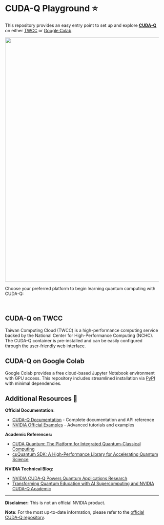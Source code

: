 # CUDA-Q Playground ⭐

This repository provides an easy entry point to set up and explore [**CUDA-Q**](https://developer.nvidia.com/cuda-q) on either [TWCC](https://github.com/Squirtle007/CUDA-Q/blob/main/README.md#cuda-q-on-twcc) or [Google Colab](https://github.com/Squirtle007/CUDA-Q/blob/main/README.md#cuda-q-on-colab).

<img src="https://github.com/Squirtle007/CUDA-Q/assets/66664309/9c2a0adb-da36-4628-b122-26ba07cf49cb" width="800">

Choose your preferred platform to begin learning quantum computing with CUDA-Q:

<br>

## CUDA-Q on TWCC
Taiwan Computing Cloud (TWCC) is a high-performance computing service backed by the National Center for High-Performance Computing (NCHC). The CUDA-Q container is pre-installed and can be easily configured through the user-friendly web interface.

## CUDA-Q on Google Colab
Google Colab provides a free cloud-based Jupyter Notebook environment with GPU access. This repository includes streamlined installation via [PyPI](https://pypi.org/project/cudaq/) with minimal dependencies.

## Additional Resources 🔗

**Official Documentation:**
- [CUDA-Q Documentation](https://nvidia.github.io/cuda-quantum/latest/index.html) - Complete documentation and API reference
- [NVIDIA Official Examples](https://github.com/NVIDIA/cuda-quantum/tree/main/docs/sphinx/examples/python) - Advanced tutorials and examples

**Academic References:**
- [CUDA Quantum: The Platform for Integrated Quantum-Classical Computing](https://ieeexplore.ieee.org/abstract/document/10247886)
- [cuQuantum SDK: A High-Performance Library for Accelerating Quantum Science](https://ieeexplore.ieee.org/document/10313722)

**NVIDIA Technical Blog:**
- [NVIDIA CUDA-Q Powers Quantum Applications Research](https://developer.nvidia.com/blog/nvidia-cuda-q-powers-quantum-applications-research/)
- [Transforming Quantum Education with AI Supercomputing and NVIDIA CUDA-Q Academic](https://developer.nvidia.com/blog/transforming-quantum-education-with-ai-supercomputing-and-nvidia-cuda-q-academic/)

---

**Disclaimer:** This is not an official NVIDIA product.

**Note:** For the most up-to-date information, please refer to the [official CUDA-Q repository](https://github.com/NVIDIA/cuda-quantum/).
